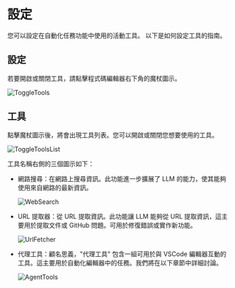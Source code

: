 # 設定

您可以設定在自動化任務功能中使用的活動工具。
以下是如何設定工具的指南。

## 設定

若要開啟或關閉工具，請點擊程式碼編輯器右下角的魔杖圖示。

![ToggleTools](/img/automatedTasks/ToggleTools.png)

## 工具

點擊魔杖圖示後，將會出現工具列表。您可以開啟或關閉您想要使用的工具。

![ToggleToolsList](/img/automatedTasks/ToggleToolsList.png)

工具名稱右側的三個圖示如下：

- 網路搜尋：在網路上搜尋資訊。此功能進一步擴展了 LLM 的能力，使其能夠使用來自網路的最新資訊。

  ![WebSearch](/img/automatedTasks/WebSearch.png)

- URL 提取器：從 URL 提取資訊。此功能讓 LLM 能夠從 URL 提取資訊，這主要用於提取文件或 GitHub 問題。可用於修復錯誤或實作新功能。

  ![UrlFetcher](/img/automatedTasks/UrlFetcher.png)

- 代理工具：顧名思義，"代理工具" 包含一組可用於與 VSCode 編輯器互動的工具。這主要用於自動化編輯器中的任務。我們將在以下章節中詳細討論。

  ![AgentTools](/img/automatedTasks/AgentTools.png)